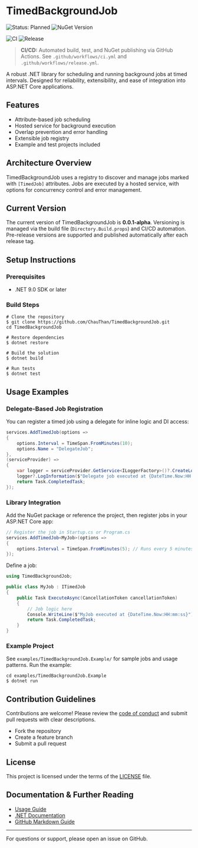 # TimedBackgroundJob

![Status: Planned](https://img.shields.io/badge/status-Planned-blue)
![NuGet Version](https://img.shields.io/badge/version-0.0.1--alpha-blue)

<!-- CI/CD Status Badges -->
![CI](https://github.com/ChauThan/TimedBackgroundJob/actions/workflows/ci.yml/badge.svg)
![Release](https://github.com/ChauThan/TimedBackgroundJob/actions/workflows/release.yml/badge.svg)

> **CI/CD:** Automated build, test, and NuGet publishing via GitHub Actions. See `.github/workflows/ci.yml` and `.github/workflows/release.yml`.

A robust .NET library for scheduling and running background jobs at timed intervals. Designed for reliability, extensibility, and ease of integration into ASP.NET Core applications.

## Features

- Attribute-based job scheduling
- Hosted service for background execution
- Overlap prevention and error handling
- Extensible job registry
- Example and test projects included

## Architecture Overview

TimedBackgroundJob uses a registry to discover and manage jobs marked with `[TimedJob]` attributes. Jobs are executed by a hosted service, with options for concurrency control and error management.

## Current Version

The current version of TimedBackgroundJob is **0.0.1-alpha**. Versioning is managed via the build file (`Directory.Build.props`) and CI/CD automation. Pre-release versions are supported and published automatically after each release tag.

## Setup Instructions

### Prerequisites
- .NET 9.0 SDK or later

### Build Steps

```pwsh
# Clone the repository
$ git clone https://github.com/ChauThan/TimedBackgroundJob.git
cd TimedBackgroundJob

# Restore dependencies
$ dotnet restore

# Build the solution
$ dotnet build

# Run tests
$ dotnet test
```

## Usage Examples
### Delegate-Based Job Registration

You can register a timed job using a delegate for inline logic and DI access:

```csharp
services.AddTimedJob(options =>
{
    options.Interval = TimeSpan.FromMinutes(10);
    options.Name = "DelegateJob";
},
(serviceProvider) =>
{
    var logger = serviceProvider.GetService<ILoggerFactory>()?.CreateLogger("DelegateJob");
    logger?.LogInformation($"Delegate job executed at {DateTime.Now:HH:mm:ss}");
    return Task.CompletedTask;
});
```

### Library Integration

Add the NuGet package or reference the project, then register jobs in your ASP.NET Core app:

```csharp
// Register the job in Startup.cs or Program.cs
services.AddTimedJob<MyJob>(options =>
{
    options.Interval = TimeSpan.FromMinutes(5); // Runs every 5 minutes
});
```

Define a job:

```csharp
using TimedBackgroundJob;

public class MyJob : ITimedJob
{
    public Task ExecuteAsync(CancellationToken cancellationToken)
    {
        // Job logic here
        Console.WriteLine($"MyJob executed at {DateTime.Now:HH:mm:ss}");
        return Task.CompletedTask;
    }
}
```

### Example Project

See `examples/TimedBackgroundJob.Example/` for sample jobs and usage patterns. Run the example:

```pwsh
cd examples/TimedBackgroundJob.Example
$ dotnet run
```

## Contribution Guidelines

Contributions are welcome! Please review the [code of conduct](https://github.com/ChauThan/TimedBackgroundJob/blob/main/CODE_OF_CONDUCT.md) and submit pull requests with clear descriptions.

- Fork the repository
- Create a feature branch
- Submit a pull request

## License

This project is licensed under the terms of the [LICENSE](./LICENSE) file.

## Documentation & Further Reading

- [Usage Guide](./docs/timed-job-usage.md)
- [.NET Documentation](https://docs.microsoft.com/en-us/dotnet/)
- [GitHub Markdown Guide](https://guides.github.com/features/mastering-markdown/)

---

For questions or support, please open an issue on GitHub.
